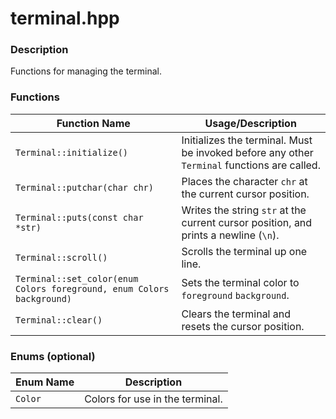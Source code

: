 terminal.hpp
============

### Description
Functions for managing the terminal.

### Functions
| Function Name | Usage/Description |
| --- | --- |
| `Terminal::initialize()` | Initializes the terminal. Must be invoked before any other `Terminal` functions are called. |
| `Terminal::putchar(char chr)` | Places the character `chr` at the current cursor position. |
| `Terminal::puts(const char *str)` | Writes the string `str` at the current cursor position, and prints a newline (`\n`). |
| `Terminal::scroll()` | Scrolls the terminal up one line. |
| `Terminal::set_color(enum Colors foreground, enum Colors background)` | Sets the terminal color to `foreground` `background`. |
| `Terminal::clear()` | Clears the terminal and resets the cursor position. |

### Enums (optional)
| Enum Name | Description |
| --- | --- |
| `Color` | Colors for use in the terminal. |